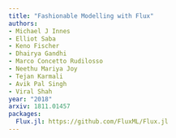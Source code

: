 ```yaml
---
title: "Fashionable Modelling with Flux"
authors:
- Michael J Innes
- Elliot Saba
- Keno Fischer
- Dhairya Gandhi
- Marco Concetto Rudilosso
- Neethu Mariya Joy
- Tejan Karmali
- Avik Pal Singh
- Viral Shah
year: "2018"
arxiv: 1811.01457
packages:
  Flux.jl: https://github.com/FluxML/Flux.jl
---
```

